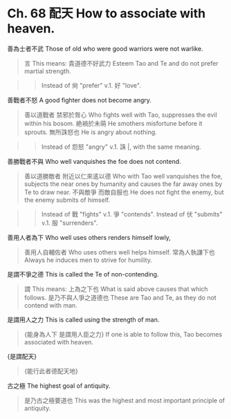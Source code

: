 # Ch. 68 配天 How to associate with heaven.

善為士者不武
Those of old who were good warriors were not warlike.

> 言
This means:
貴道德不好武力
Esteem Tao and Te and do not prefer martial strength.

>> Instead of 尙 "prefer" v.1. 好 "love".

善戰者不怒
A good fighter does not become angry.

> 善以道戰者
禁邪於胷心
Who fights well with Tao,
suppresses the evil within his bosom.
絶禍於未萌
He smothers misfortune before it sprouts.
無所誅怒也
He is angry about nothing.

>> Instead of 怨怒 "angry" v.1. 誅 |, with the same meaning.

善勝戰者不與
Who well vanquishes the foe does not contend.

> 善以道勝敵者
附近以仁來逺以德
Who with Tao well vanquishes the foe,
subjects the near ones by humanity and causes the far away ones by Te to draw near.
不與敵爭
而敵自服也
He does not fight the enemy,
but the enemy submits of himself.

>> Instead of 戰 "fights" v.1. 爭 "contends".
Instead of 伏 "submits" v.1. 服 "surrenders".

善用人者為下
Who well uses others renders himself lowly,

> 善用人自輔佐者
Who uses others well helps himself.
常為人執謙下也
Always he induces men to strive for humility.

是謂不爭之德
This is called the Te of non-contending.

> 謂
This means:
上為之下也
What is said above causes that which follows.
是乃不與人爭之道德也
These are Tao and Te, as they do not contend with man.

是謂用人之力
This is called using the strength of man.

> {能身為人下
是謂用人臣之力}
If one is able to follow this,
Tao becomes associated with heaven.

{是謂配天}

> {能行此者德配天地}

古之極
The highest goal of antiquity.

> 是乃古之極要道也
This was the highest and most important principle of antiquity.
